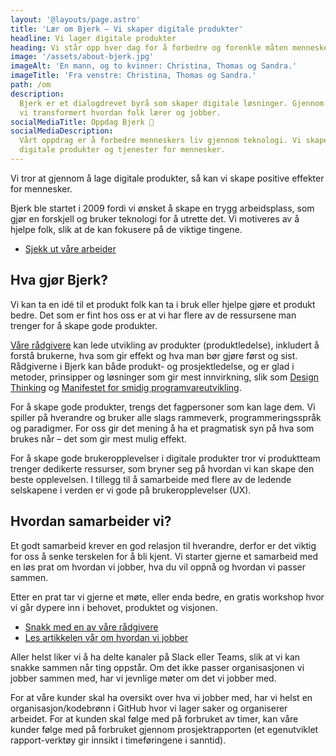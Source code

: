 ```yaml
---
layout: '@layouts/page.astro'
title: 'Lær om Bjerk – Vi skaper digitale produkter'
headline: Vi lager digitale produkter
heading: Vi står opp hver dag for å forbedre og forenkle måten mennesker lærer, tenker, jobber og kommuniserer på. Bjerk samler folk med kompetanse innen programvareutvikling, brukeropplevelse og produktledelse for å gjøre verden til et bedre sted.
image: '/assets/about-bjerk.jpg'
imageAlt: 'En mann, og to kvinner: Christina, Thomas og Sandra.'
imageTitle: 'Fra venstre: Christina, Thomas og Sandra.'
path: /om
description:
  Bjerk er et dialogdrevet byrå som skaper digitale løsninger. Gjennom 14 år har
  vi transformert hvordan folk lærer og jobber.
socialMediaTitle: Oppdag Bjerk 🌳
socialMediaDescription:
  Vårt oppdrag er å forbedre menneskers liv gjennom teknologi. Vi skaper
  digitale produkter og tjenester for mennesker.
---
```


Vi tror at gjennom å lage digitale produkter, så kan vi skape positive effekter
for mennesker.

Bjerk ble startet i 2009 fordi vi ønsket å skape en trygg arbeidsplass, som gjør
en forskjell og bruker teknologi for å utrette det. Vi motiveres av å hjelpe
folk, slik at de kan fokusere på de viktige tingene.

- [Sjekk ut våre arbeider](/arbeid)

## Hva gjør Bjerk?

Vi kan ta en idé til et produkt folk kan ta i bruk eller hjelpe gjøre et produkt
bedre. Det som er fint hos oss er at vi har flere av de ressursene man trenger
for å skape gode produkter.

[Våre rådgivere](/kontakt) kan lede utvikling av produkter (produktledelse),
inkludert å forstå brukerne, hva som gir effekt og hva man bør gjøre først og
sist. Rådgiverne i Bjerk kan både produkt- og prosjektledelse, og er glad i
metoder, prinsipper og løsninger som gir mest innvirkning, slik som [Design
Thinking][design-thinking] og [Manifestet for smidig
programvareutvikling][manifestet].

For å skape gode produkter, trengs det fagpersoner som kan lage dem. Vi spiller
på hverandre og bruker alle slags rammeverk, programmeringsspråk og paradigmer.
For oss gir det mening å ha et pragmatisk syn på hva som brukes når – det som
gir mest mulig effekt.

For å skape gode brukeropplevelser i digitale produkter tror vi produktteam
trenger dedikerte ressurser, som bryner seg på hvordan vi kan skape den beste
opplevelsen. I tillegg til å samarbeide med flere av de ledende selskapene i
verden er vi gode på brukeropplevelser (UX).

[design-thinking]: https://en.wikipedia.org/wiki/Design_thinking
[manifestet]: https://agilemanifesto.org/iso/no/manifesto.html

## Hvordan samarbeider vi?

Et godt samarbeid krever en god relasjon til hverandre, derfor er det viktig for
oss å senke terskelen for å bli kjent. Vi starter gjerne et samarbeid med en løs
prat om hvordan vi jobber, hva du vil oppnå og hvordan vi passer sammen.

Etter en prat tar vi gjerne et møte, eller enda bedre, en gratis workshop hvor
vi går dypere inn i behovet, produktet og visjonen.

- [Snakk med en av våre rådgivere](/kontakt)
- [Les artikkelen vår om hvordan vi jobber](/artikler/2023/jobbe-med-bjerk)

Aller helst liker vi å ha delte kanaler på Slack eller Teams, slik at vi kan
snakke sammen når ting oppstår. Om det ikke passer organisasjonen vi jobber
sammen med, har vi jevnlige møter om det vi jobber med.

For at våre kunder skal ha oversikt over hva vi jobber med, har vi helst en
organisasjon/kodebrønn i GitHub hvor vi lager saker og organiserer arbeidet. For
at kunden skal følge med på forbruket av timer, kan våre kunder følge med på
forbruket gjennom prosjektrapporten (et egenutviklet rapport-verktøy gir innsikt
i timeføringene i sanntid).
